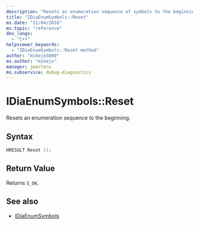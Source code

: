 ```yaml
---
description: "Resets an enumeration sequence of symbols to the beginning."
title: "IDiaEnumSymbols::Reset"
ms.date: "11/04/2016"
ms.topic: "reference"
dev_langs:
  - "C++"
helpviewer_keywords:
  - "IDiaEnumSymbols::Reset method"
author: "mikejo5000"
ms.author: "mikejo"
manager: jmartens
ms.subservice: debug-diagnostics
---
```

# IDiaEnumSymbols::Reset

Resets an enumeration sequence to the beginning.

## Syntax

```C++
HRESULT Reset ();
```

## Return Value
 Returns `S_OK`.

## See also
- [IDiaEnumSymbols](../../debugger/debug-interface-access/idiaenumsymbols.md)
